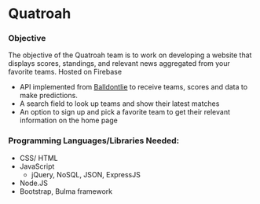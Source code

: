 # Quatroah 
### Objective
The objective of the Quatroah team is to work on developing a website that displays scores, standings, and relevant news aggregated from your favorite teams. Hosted on Firebase
- API implemented from [Balldontlie](https://github.com/ynnadkrap/balldontlie) to receive teams, scores and data to make predictions.
- A search field to look up teams and show their latest matches
- An option to sign up and pick a favorite team to get their relevant information on the home page

### Programming Languages/Libraries Needed:
- CSS/ HTML
- JavaScript
  - jQuery, NoSQL, JSON, ExpressJS
- Node.JS
- Bootstrap, Bulma framework
